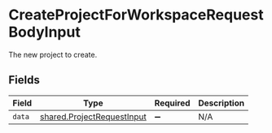 # CreateProjectForWorkspaceRequestBodyInput

The new project to create.


## Fields

| Field                                                                    | Type                                                                     | Required                                                                 | Description                                                              |
| ------------------------------------------------------------------------ | ------------------------------------------------------------------------ | ------------------------------------------------------------------------ | ------------------------------------------------------------------------ |
| `data`                                                                   | [shared.ProjectRequestInput](../../models/shared/projectrequestinput.md) | :heavy_minus_sign:                                                       | N/A                                                                      |